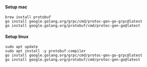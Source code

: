 #### Setup mac
```shell
brew install protobuf
go install google.golang.org/grpc/cmd/protoc-gen-go-grpc@latest
go install google.golang.org/protobuf/cmd/protoc-gen-go@latest
```


#### Setup linux
```shell
sudo apt update
sudo apt install -y protobuf-compiler
go install google.golang.org/grpc/cmd/protoc-gen-go-grpc@latest
go install google.golang.org/protobuf/cmd/protoc-gen-go@latest

```
